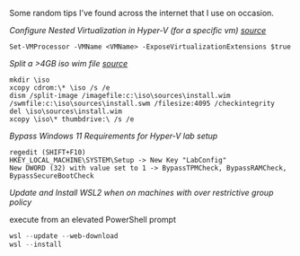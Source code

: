 Some random tips I've found across the internet that I use on occasion.

*Configure Nested Virtualization in Hyper-V (for a specific vm) [source](https://docs.microsoft.com/en-us/virtualization/hyper-v-on-windows/user-guide/nested-virtualization)*

```
Set-VMProcessor -VMName <VMName> -ExposeVirtualizationExtensions $true
```

*Split a >4GB iso wim file [source](https://www.neowin.net/forum/topic/1242296-windows-server-2012-r2-dc-edition-uefi-install-nightmare/?do=findComment&comment=596707506)*

```
mkdir \iso
xcopy cdrom:\* \iso /s /e
dism /split-image /imagefile:c:\iso\sources\install.wim /swmfile:c:\iso\sources\install.swm /filesize:4095 /checkintegrity
del \iso\sources\install.wim
xcopy \iso\* thumbdrive:\ /s /e
```

*Bypass Windows 11 Requirements for Hyper-V lab setup*

```
regedit (SHIFT+F10)
HKEY_LOCAL_MACHINE\SYSTEM\Setup -> New Key "LabConfig"
New DWORD (32) with value set to 1 -> BypassTPMCheck, BypassRAMCheck, BypassSecureBootCheck
```

*Update and Install WSL2 when on machines with over restrictive group policy*

execute from an elevated PowerShell prompt

```powershell
wsl --update --web-download
wsl --install
```
